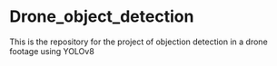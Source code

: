 # Drone_object_detection
This is the repository for the project of objection detection in a drone footage using YOLOv8
